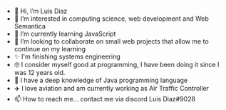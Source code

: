 - 👋 Hi, I’m Luis Diaz
- 👀 I’m interested in computing science, web development and Web Semantica
- 🌱 I’m currently learning JavaScript
- 💞️ I’m looking to collaborate on small web projects that allow me to continue on my learning
- ✨ I'm finishing systems engineering
- 🤓 I consider myself good at programming, I have been doing it since I was 12 years old.
- 🧩 I have a deep knowledge of Java programming language
- ✈️ I love aviation and am currently working as Air Traffic Controller
- 📫 How to reach me... contact me via discord Luis Diaz#9028

<!---
luisdiazd9/luisdiazd9 is a ✨ special ✨ repository because its `README.md` (this file) appears on your GitHub profile.
You can click the Preview link to take a look at your changes.
--->
